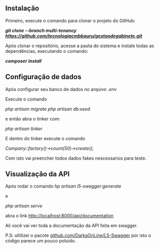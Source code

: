 ## Instalação
Primeiro, execute o comando para clonar o projeto do GitHub:

**_git clone --branch multi-tenancy https://github.com/tecnologiacmbbauru/gestaodegabinete.git_**

Após clonar o repositório, acesse a pasta do sistema e instale todas as dependências, executando o comando:

**_composer install_**

## Configuração de dados
Após configurar seu banco de dados no arquivo _.env_ 

Execute o comando

_php artisan migrate_
_php artisan db:seed_

e então abra o tinker com:

_php artisan tinker_

E dentro do tinker execute o comando

_Company::factory()->count(50)->create();_

Com isto vai preencher todos dados fakes nescessarios para teste.

## Visualização da API

Após rodar o comando
_hp artisan l5-swagger:generate_ 

e

_php artisan serve_

abra o link <a href="http://localhost:8000/api/documentation">http://localhost:8000/api/documentation</a>

Ali você vai ver toda a documentação da API feita em swagger.


P.S: ultilizei o pacote  <a href="https://github.com/DarkaOnLine/L5-Swagger">github.com/DarkaOnLine/L5-Swagger</a> por isto o código parece um pouco poluido.

